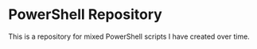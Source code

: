 # PowerShell Repository
This is a repository for mixed PowerShell scripts I have created over time.

